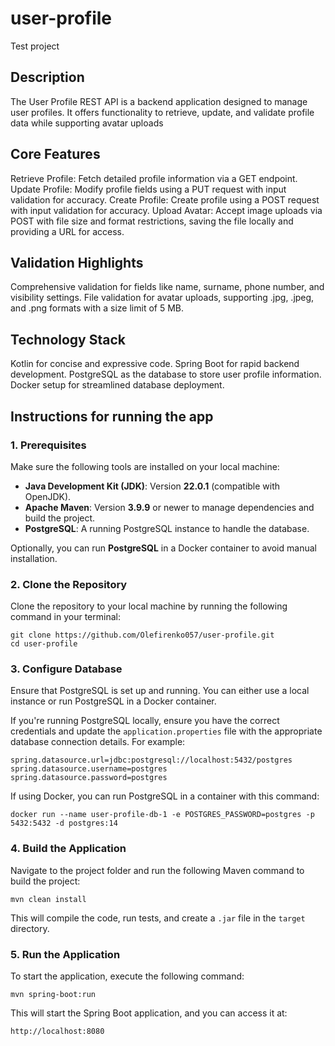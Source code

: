 # user-profile
Test project 

## Description
The User Profile REST API is a backend application designed to manage user profiles. It offers functionality to retrieve, update, and validate profile data while supporting avatar uploads

## Core Features
Retrieve Profile: Fetch detailed profile information via a GET endpoint.
Update Profile: Modify profile fields using a PUT request with input validation for accuracy.
Create Profile: Create profile using a POST request with input validation for accuracy.
Upload Avatar: Accept image uploads via POST with file size and format restrictions, saving the file locally and providing a URL for access.

## Validation Highlights
Comprehensive validation for fields like name, surname, phone number, and visibility settings.
File validation for avatar uploads, supporting .jpg, .jpeg, and .png formats with a size limit of 5 MB.

## Technology Stack 
Kotlin for concise and expressive code.
Spring Boot for rapid backend development.
PostgreSQL as the database to store user profile information.
Docker setup for streamlined database deployment.

## Instructions for running the app

### **1. Prerequisites**
Make sure the following tools are installed on your local machine:

- **Java Development Kit (JDK)**: Version **22.0.1** (compatible with OpenJDK).
- **Apache Maven**: Version **3.9.9** or newer to manage dependencies and build the project.
- **PostgreSQL**: A running PostgreSQL instance to handle the database.

Optionally, you can run **PostgreSQL** in a Docker container to avoid manual installation.

### **2. Clone the Repository**
Clone the repository to your local machine by running the following command in your terminal:
```
git clone https://github.com/Olefirenko057/user-profile.git
cd user-profile
```

### **3. Configure Database**
Ensure that PostgreSQL is set up and running. You can either use a local instance or run PostgreSQL in a Docker container.

If you're running PostgreSQL locally, ensure you have the correct credentials and update the `application.properties` file with the appropriate database connection details. For example:
```properties
spring.datasource.url=jdbc:postgresql://localhost:5432/postgres
spring.datasource.username=postgres
spring.datasource.password=postgres
```

If using Docker, you can run PostgreSQL in a container with this command:
```
docker run --name user-profile-db-1 -e POSTGRES_PASSWORD=postgres -p 5432:5432 -d postgres:14
```

### **4. Build the Application**

Navigate to the project folder and run the following Maven command to build the project:
```
mvn clean install
```
This will compile the code, run tests, and create a `.jar` file in the `target` directory.


### **5. Run the Application**

To start the application, execute the following command:
```
mvn spring-boot:run
```

This will start the Spring Boot application, and you can access it at:
```
http://localhost:8080
```
